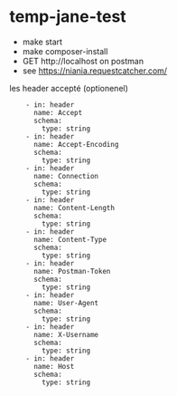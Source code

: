 # temp-jane-test

- make start
- make composer-install
- GET http://localhost on postman
- see https://niania.requestcatcher.com/


les header accepté (optionenel)

        - in: header
          name: Accept
          schema:
            type: string
        - in: header
          name: Accept-Encoding
          schema:
            type: string
        - in: header
          name: Connection
          schema:
            type: string
        - in: header
          name: Content-Length
          schema:
            type: string
        - in: header
          name: Content-Type
          schema:
            type: string
        - in: header
          name: Postman-Token
          schema:
            type: string
        - in: header
          name: User-Agent
          schema:
            type: string
        - in: header
          name: X-Username
          schema:
            type: string
        - in: header
          name: Host
          schema:
            type: string
